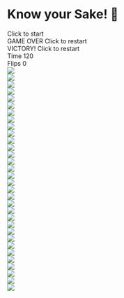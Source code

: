 <!DOCTYPE html>
<html lang="en">
<head>
    <link rel="stylesheet" href="app.css">
    <script src="script.js" async></script>
    <title>Mix-Or-Match</title>
</head>
<body>
    <h1 class="page-title">Know your Sake! 🍶</h1>
    <div class="overlay-text visible">
      Click to start
    </div>
    <div id ="game-over-text" class="overlay-text">
      GAME OVER
      <span class ="overlay-text-small">Click to restart</span>
    </div>
    <div id ="victory-text" class="overlay-text">VICTORY!
      <span class ="overlay-text-small">Click to restart</span>
    </div>
    <div class="game-container">
        <div class="game-info-container">
            <div class="game-info">Time
              <span id="time-remaining">120</span>
        </div>
        <div class="game-info">Flips
          <span id="flips">0</span>
    </div>
  </div>
  <div class="card">
    <div class="card-back card-face">
      <img class="red-light" src="assets/remi-thorel-49UMO9cbSlI-unsplash.jpg">
      </div>
    <div class="card-front card-face">
      <img class="card-word" src="assets/Honjozo4.png">
    </div>
  </div>

  <div class="card">
    <div class="card-back card-face">
      <img class="red-light" src="assets/remi-thorel-49UMO9cbSlI-unsplash.jpg">
      </div>
    <div class="card-front card-face">
      <img class="card-word" src="assets/Honjozo4.png">
    </div>
  </div>

  <div class="card">
    <div class="card-back card-face">
      <img class="red-light" src="assets/remi-thorel-49UMO9cbSlI-unsplash.jpg">
    </div>
    <div class="card-front card-face">
      <img class="card-word" src="assets/genshu.png">
    </div>
  </div>
    
  <div class="card">
   <div class="card-back card-face">
      <img class="red-light" src="assets/remi-thorel-49UMO9cbSlI-unsplash.jpg">
    </div>
   <div class="card-front card-face">
        <img class="card-word" src="assets/genshu.png">
      </div>
    </div>

  <div class="card">
    <div class="card-back card-face">
        <img class="red-light" src="assets/remi-thorel-49UMO9cbSlI-unsplash.jpg">
      </div>
    <div class="card-front card-face">
        <img class="card-word" src="assets/amazake.png">
    </div>
  </div>
      
  <div class="card">
    <div class="card-back card-face">
        <img class="red-light" src="assets/remi-thorel-49UMO9cbSlI-unsplash.jpg">
        </div>
    <div class="card-front card-face">
       <img class="card-word" src="assets/amazake.png">
     </div>
    </div>
        
  <div class="card">
    <div class="card-back card-face">
        <img class="red-light" src="assets/remi-thorel-49UMO9cbSlI-unsplash.jpg">
        </div>
    <div class="card-front card-face">
      <img class="card-word" src="assets/jizake.png">
      </div>
    </div>
          
  <div class="card">
    <div class="card-back card-face">
      <img class="red-light" src="assets/remi-thorel-49UMO9cbSlI-unsplash.jpg">
      </div>
    <div class="card-front card-face">
      <img class="card-word" src="assets/jizake.png">
    </div>
  </div>

  <div class="card">
   <div class="card-back card-face">
      <img class="red-light" src="assets/remi-thorel-49UMO9cbSlI-unsplash.jpg">
      </div>
    <div class="card-front card-face">
      <img class="card-word" src="assets/happoseishu.png">
    </div>
  </div>

  <div class="card">
    <div class="card-back card-face">
      <img class="red-light" src="assets/remi-thorel-49UMO9cbSlI-unsplash.jpg">
      </div>
    <div class="card-front card-face">
      <img class="card-word" src="assets/happoseishu.png">
    </div>
  </div>
            
  <div class="card">
    <div class="card-back card-face">
      <img class="red-light" src="assets/remi-thorel-49UMO9cbSlI-unsplash.jpg">
      </div>
    <div class="card-front card-face">
      <img class="card-word" src="assets/seishu.png">
    </div>
  </div>
              
  <div class="card">
    <div class="card-back card-face">
      <img class="red-light" src="assets/remi-thorel-49UMO9cbSlI-unsplash.jpg">
      </div>
    <div class="card-front card-face">
      <img class="card-word" src="assets/seishu.png">
    </div>
  </div>
                
  <div class="card">
    <div class="card-back card-face">
     <img class="red-light" src="assets/remi-thorel-49UMO9cbSlI-unsplash.jpg">
      </div>
    <div class="card-front card-face">
      <img class="card-word" src="assets/shiboritate.png">
    </div>
  </div>
                  
  <div class="card">
    <div class="card-back card-face">
      <img class="red-light" src="assets/remi-thorel-49UMO9cbSlI-unsplash.jpg">
      </div>
    <div class="card-front card-face">
        <img class="card-word" src="assets/shiboritate.png">
    </div>
  </div>
                    
  <div class="card">
    <div class="card-back card-face">
        <img class="red-light" src="assets/remi-thorel-49UMO9cbSlI-unsplash.jpg">
        </div>
  <div class="card-front card-face">
  <img class="card-word" src="assets/kkuroshu.png">
    </div>
  </div>
                  
  <div class="card">
    <div class="card-back card-face">
      <img class="red-light" src="assets/remi-thorel-49UMO9cbSlI-unsplash.jpg">
      </div>
    <div class="card-front card-face">
      <img class="card-word" src="assets/kkuroshu.png">
    </div>
  </div>
</div>
</body>
</html>
   
